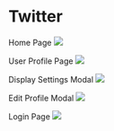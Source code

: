 # Twitter

Home Page
![](https://i.imgur.com/hbPXDNE.png)

User Profile Page
![](https://i.imgur.com/f9QTfj4.png)

Display Settings Modal
![](https://i.imgur.com/YcMm63L.png)

Edit Profile Modal
![](https://i.imgur.com/Wfg8yfG.png)

Login Page
![](https://i.imgur.com/pqvsZkC.png)
